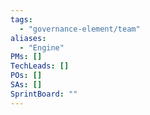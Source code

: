 ```yaml
---
tags:
  - "governance-element/team"
aliases:
  - "Engine"
PMs: []
TechLeads: []
POs: []
SAs: []
SprintBoard: ""
---
```

